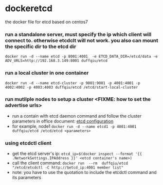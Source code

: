# dockeretcd
the docker file for etcd based on centos7


### run a standalone server, must specify the ip which client will connect to. otherwise etcdclt will not work. you also can mount the specific dir to the etcd dir 

```
docker run -d --name etcd -p 8001:4001  -e ETCD_DATA_DIR=/etcd/data -e ADV_URLS=http://192.168.3.149:8001 duffqiu/etcd
```

### run a local cluster in one container

```
docker run -d --name etcd-cluster -p 9001:9001 -p 4001:4001 -p 4002:4002 -p 4003:4003 duffqiu/etcd /etcd/start-local-cluster
```

### run mutilple nodes to setup a cluster <FIXME: how to set the advertise urls>

- run a contain with etcd daemon command and follow the cluster parameters in office document: [etcd configuration](https://github.com/coreos/etcd/blob/master/Documentation/configuration.md)
- for example, node1 `docker run -d --name etcd1 -p 4001:4001 duffqiu/etcd /etcd/etcd <parameters>`

### using etcdctl client 
- get the etcd server's ip: `etcd_ip=$(docker inspect --format '{{ .NetworkSettings.IPAddress }}' <etcd container's name>)`
- call the client command: `docker run  --rm  duffqiu/etcd "/etcd/etcdctl -C http://$etcd_ip:4001 member list"`
- note: you have to use the quotation to include the etcdctl command and its parameters

